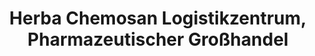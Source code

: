 ---
title: "Herba Chemosan Logistikzentrum, Pharmazeutischer Großhandel"
url: /graz/herba-chemosan-logistikzentrum-pharmazeutischer-grosshandel/
shop: Großhandel
---